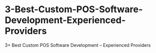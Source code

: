 # 3-Best-Custom-POS-Software-Development-Experienced-Providers
3+ Best Custom POS Software Development – Experienced Providers
